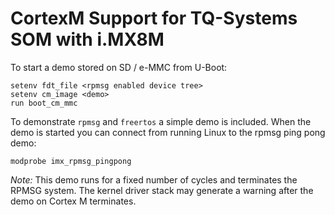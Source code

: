 # CortexM Support for TQ-Systems SOM with i.MX8M

To start a demo stored on SD / e-MMC from U-Boot:

```
setenv fdt_file <rpmsg enabled device tree>
setenv cm_image <demo>
run boot_cm_mmc
```

To demonstrate `rpmsg` and `freertos` a simple demo is included. When the demo
is started you can connect from running Linux to the rpmsg ping pong demo:

```
modprobe imx_rpmsg_pingpong
```

*Note:* This demo runs for a fixed number of cycles and terminates the RPMSG system.
The kernel driver stack may generate a warning after the demo on Cortex M terminates.
